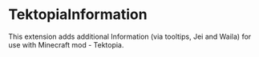 # TektopiaInformation
This extension adds additional Information (via tooltips, Jei and Waila) for use with Minecraft mod - Tektopia.
